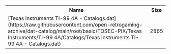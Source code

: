 <table>
<tr><th>Name</th><th>Size</th></tr>
<tr><td>
[Texas Instruments TI-99 4A - Catalogs.dat](https://raw.githubusercontent.com/open-retrogaming-archive/dat-catalog/main/root/basic/TOSEC-PIX/Texas Instruments/TI-99 4A/Catalogs/Texas Instruments TI-99 4A - Catalogs.dat)
</td><td>2865</td></tr>
</table>
